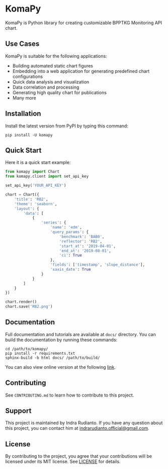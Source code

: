 # KomaPy

KomaPy is Python library for creating customizable BPPTKG Monitoring API chart.

## Use Cases

KomaPy is suitable for the following applications:

* Building automated static chart figures
* Embedding into a web application for generating predefined chart
  configurations
* Quick data analysis and visualization
* Data correlation and processing
* Generating high quality chart for publications
* Many more

## Installation

Install the latest version from PyPI by typing this command:

    pip install -U komapy

## Quick Start

Here it is a quick start example:

```python
from komapy import Chart
from komapy.client import set_api_key

set_api_key('YOUR_API_KEY')

chart = Chart({
    'title': 'RB2',
    'theme': 'seaborn',
    'layout': {
        'data': [
            {
                'series': {
                    'name': 'edm',
                    'query_params': {
                        'benchmark': 'BAB0',
                        'reflector': 'RB2',
                        'start_at': '2019-04-01',
                        'end_at': '2019-08-01',
                        'ci': True
                    },
                    'fields': ['timestamp', 'slope_distance'],
                    'xaxis_date': True
                }
            }
        ]
    }
})

chart.render()
chart.save('RB2.png')
```

## Documentation

Full documentation and tutorials are available at `docs/` directory. You can
build the documentation by running these commands:

    cd /path/to/komapy/
    pip install -r requirements.txt
    sphinx-build -b html docs/ /path/to/build/

You can also view online version at the following
[link](https://bpptkg.gitlab.io/komapy/).

## Contributing

See `CONTRIBUTING.md` to learn how to contribute to this project.

## Support

This project is maintained by Indra Rudianto. If you have any question about
this project, you can contact him at <indrarudianto.official@gmail.com>.

## License

By contributing to the project, you agree that your contributions will be
licensed under its MIT license.
See [LICENSE](https://gitlab.com/bpptkg/komapy/blob/master/LICENSE) for details.
